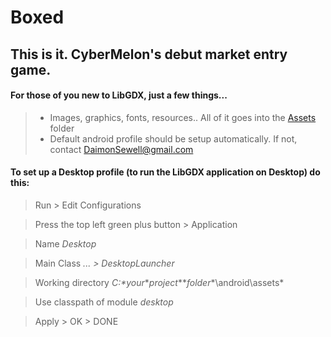 # Boxed
## This is it. CyberMelon's debut market entry game.
#### For those of you new to LibGDX, just a few things...
> - Images, graphics, fonts, resources.. All of it goes into the [Assets](../android/assets) folder
> - Default android profile should be setup automatically. If not, contact DaimonSewell@gmail.com

#### To set up a Desktop profile (to run the LibGDX application on Desktop) do this:
> Run > Edit Configurations

> Press the top left green plus button > Application 

> Name *Desktop*

> Main Class *... > DesktopLauncher*

> Working directory *C:\**your**\**project**\**folder**\android\assets*

> Use classpath of module *desktop*

> Apply > OK > DONE
